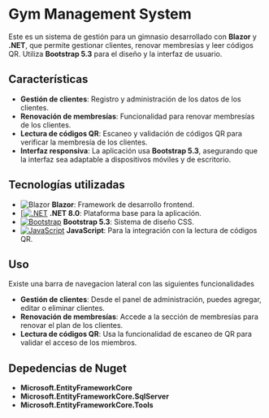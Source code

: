 # Gym Management System

Este es un sistema de gestión para un gimnasio desarrollado con **Blazor** y **.NET**, que permite gestionar clientes, renovar membresías y leer códigos QR. Utiliza **Bootstrap 5.3** para el diseño y la interfaz de usuario.

## Características

- **Gestión de clientes**: Registro y administración de los datos de los clientes.
- **Renovación de membresías**: Funcionalidad para renovar membresías de los clientes.
- **Lectura de códigos QR**: Escaneo y validación de códigos QR para verificar la membresía de los clientes.
- **Interfaz responsiva**: La aplicación usa **Bootstrap 5.3**, asegurando que la interfaz sea adaptable a dispositivos móviles y de escritorio.

## Tecnologías utilizadas

- ![Blazor](https://img.shields.io/badge/Blazor-512BD4?logo=blazor&logoColor=white&style=for-the-badge) **Blazor**: Framework de desarrollo frontend.
- [[![.NET](https://img.shields.io/badge/.NET-512BD4?logo=dotnet&logoColor=fff)](#) **.NET 8.0**: Plataforma base para la aplicación.
- [![Bootstrap](https://img.shields.io/badge/Bootstrap-7952B3?logo=bootstrap&logoColor=fff)](#) **Bootstrap 5.3**: Sistema de diseño CSS.
- [![JavaScript](https://img.shields.io/badge/JavaScript-F7DF1E?logo=javascript&logoColor=000)](#) **JavaScript**: Para la integración con la lectura de códigos QR.

## Uso
Existe una barra de navegacion lateral con las siguientes funcionalidades
- **Gestión de clientes**: Desde el panel de administración, puedes agregar, editar o eliminar clientes.
- **Renovación de membresías**: Accede a la sección de membresías para renovar el plan de los clientes.
- **Lectura de códigos QR**: Usa la funcionalidad de escaneo de QR para validar el acceso de los miembros.


## Depedencias de Nuget

- **Microsoft.EntityFrameworkCore**
- **Microsoft.EntityFrameworkCore.SqlServer**
- **Microsoft.EntityFrameworkCore.Tools**

